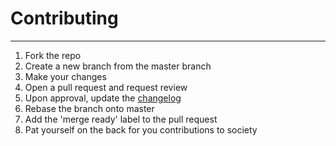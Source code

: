 # Contributing
---

1. Fork the repo
2. Create a new branch from the master branch
3. Make your changes
4. Open a pull request and request review
5. Upon approval, update the [changelog](https://github.com/laurenball/Steven/blob/master/CHANGELOG.md)
6. Rebase the branch onto master
7. Add the 'merge ready' label to the pull request
8. Pat yourself on the back for you contributions to society
